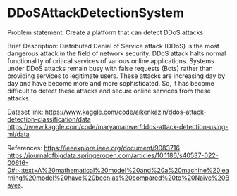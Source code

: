 # DDoSAttackDetectionSystem

Problem statement: Create a platform that can detect DDoS attacks

Brief Description: Distributed Denial of Service attack (DDoS) is the most dangerous
attack in the field of network security. DDoS attack halts normal functionality of critical
services of various online applications. Systems under DDoS attacks remain busy with false
requests (Bots) rather than providing services to legitimate users. These attacks are
increasing day by day and have become more and more sophisticated. So, it has become
difficult to detect these attacks and secure online services from these attacks.

Dataset link:
https://www.kaggle.com/code/aikenkazin/ddos-attack-detection-classification/data
https://www.kaggle.com/code/maryamanwer/ddos-attack-detection-using-ml/data

References:
https://ieeexplore.ieee.org/document/9083716
https://journalofbigdata.springeropen.com/articles/10.1186/s40537-022-00616-0#:~:text=A%20mathematical%20model%20and%20a%20machine%20learning%20model%20have%20been,as%20compared%20to%20Naive%20Bayes.
